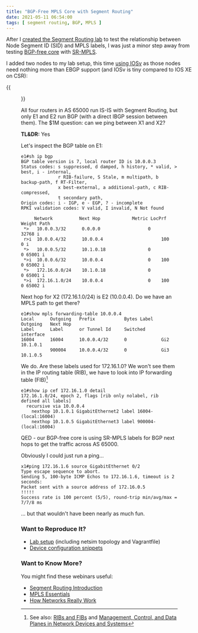 ```yaml
---
title: "BGP-Free MPLS Core with Segment Routing"
date: 2021-05-11 06:54:00
tags: [ segment routing, BGP, MPLS ]
---
```

After I [created the Segment Routing lab](/2021/05/segment-routing-ids-mpls-labels.html) to test the relationship between Node Segment ID (SID) and MPLS labels, I was just a minor step away from testing [BGP-free core](https://blog.ipspace.net/2012/01/bgp-free-service-provider-core-in.html) with [SR-MPLS](https://blog.ipspace.net/2011/11/ldp-igp-synchronization-in-mpls.html).

I added two nodes to my lab setup, this time [using IOSv](https://github.com/ipspace/netlab-examples/blob/master/routing/sr-mpls-bgp/sr%2Bbgp.yml) as those nodes need nothing more than EBGP support (and IOSv is tiny compared to IOS XE on CSR):
<!--more-->
{{<figure src="/2021/05/SR-BGP.png" caption="Extending SR/MPLS lab with BGP">}}

All four routers in AS 65000 run IS-IS with Segment Routing, but only E1 and E2 run BGP (with a direct IBGP session between them). The $1M question: can we ping between X1 and X2?

**TL&DR:** Yes

Let's inspect the BGP table on E1:

```
e1#sh ip bgp
BGP table version is 7, local router ID is 10.0.0.3
Status codes: s suppressed, d damped, h history, * valid, > best, i - internal,
              r RIB-failure, S Stale, m multipath, b backup-path, f RT-Filter,
              x best-external, a additional-path, c RIB-compressed,
              t secondary path,
Origin codes: i - IGP, e - EGP, ? - incomplete
RPKI validation codes: V valid, I invalid, N Not found

     Network          Next Hop            Metric LocPrf Weight Path
 *>   10.0.0.3/32      0.0.0.0                  0         32768 i
 r>i  10.0.0.4/32      10.0.0.4                      100      0 i
 *>   10.0.0.5/32      10.1.0.18                0             0 65001 i
 *>i  10.0.0.6/32      10.0.0.4                 0    100      0 65002 i
 *>   172.16.0.0/24    10.1.0.18                0             0 65001 i
 *>i  172.16.1.0/24    10.0.0.4                 0    100      0 65002 i
```

Next hop for X2 (172.16.1.0/24) is E2 (10.0.0.4). Do we have an MPLS path to get there?

```
e1#show mpls forwarding-table 10.0.0.4
Local      Outgoing   Prefix           Bytes Label   Outgoing   Next Hop
Label      Label      or Tunnel Id     Switched      interface
16004      16004      10.0.0.4/32      0             Gi2        10.1.0.1
           900004     10.0.0.4/32      0             Gi3        10.1.0.5
```

We do. Are these labels used for 172.16.1.0? We won't see them in the IP routing table (RIB), we have to look into IP forwarding table (FIB)[^1]

```
e1#show ip cef 172.16.1.0 detail
172.16.1.0/24, epoch 2, flags [rib only nolabel, rib defined all labels]
  recursive via 10.0.0.4
    nexthop 10.1.0.1 GigabitEthernet2 label 16004-(local:16004)
    nexthop 10.1.0.5 GigabitEthernet3 label 900004-(local:16004)
```

QED - our BGP-free core is using SR-MPLS labels for BGP next hops to get the traffic across AS 65000. 

Obviously I could just run a ping...

```
x1#ping 172.16.1.6 source GigabitEthernet 0/2
Type escape sequence to abort.
Sending 5, 100-byte ICMP Echos to 172.16.1.6, timeout is 2 seconds:
Packet sent with a source address of 172.16.0.5
!!!!!
Success rate is 100 percent (5/5), round-trip min/avg/max = 7/7/8 ms
```

... but that wouldn't have been nearly as much fun.

### Want to Reproduce It?

* [Lab setup](https://github.com/ipspace/netlab-examples/tree/master/routing/sr-mpls-bgp) (including netsim topology and Vagrantfile)
* [Device configuration snippets](https://github.com/ipspace/netlab-examples/tree/master/routing/sr-mpls-bgp/config)

### Want to Know More?

You might find these webinars useful:

* [Segment Routing Introduction](https://www.ipspace.net/Segment_Routing_Introduction)
* [MPLS Essentials](https://www.ipspace.net/MPLS_Essentials)
* [How Networks Really Work](https://www.ipspace.net/How_Networks_Really_Work)

[^1]: See also: [RIBs and FIBs](https://blog.ipspace.net/2010/09/ribs-and-fibs.html) and [Management, Control, and Data Planes in Network Devices and Systems](https://blog.ipspace.net/2013/08/management-control-and-data-planes-in.html)
